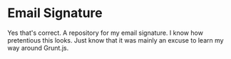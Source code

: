 # Email Signature
Yes that's correct. A repository for my email signature.
I know how pretentious this looks. 
Just know that it was mainly an excuse to learn my way around Grunt.js.
